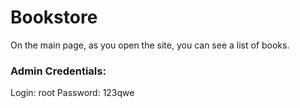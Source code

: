 # Bookstore

On the main page, as you open the site, you can see a list of books.

### Admin Credentials:
Login: root
Password: 123qwe

